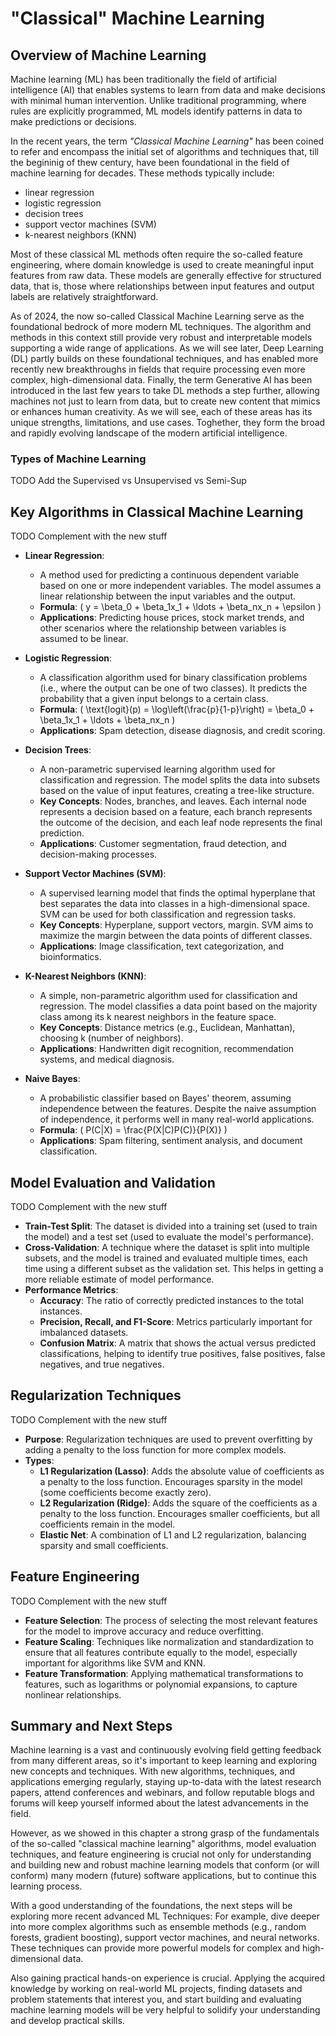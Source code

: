 # "Classical" Machine Learning

## Overview of Machine Learning

Machine learning (ML) has been traditionally the field of artificial intelligence (AI) that enables systems to learn from data and make decisions with minimal human intervention. Unlike traditional programming, where rules are explicitly programmed, ML models identify patterns in data to make predictions or decisions.

In the recent years, the term *"Classical Machine Learning"* has been coined to refer and encompass the initial set of algorithms and techniques that, till the begininig of thew century, have been foundational in the field of machine learning for decades. These methods typically include:

- linear regression
- logistic regression
- decision trees
- support vector machines (SVM)
- k-nearest neighbors (KNN)

Most of these classical ML methods often require the so-called feature engineering, where domain knowledge is used to create meaningful input features from raw data. These models are generally effective for structured data, that is, those where relationships between input features and output labels are relatively straightforward.

As of 2024, the now so-called Classical Machine Learning serve as the foundational bedrock of more modern ML techniques. The algorithm and methods in this context still provide very robust and interpretable models supporting a wide range of applications. As we will see later, Deep Learning (DL) partly builds on these foundational techniques, and has enabled more recently new breakthroughs in fields that require processing even more complex, high-dimensional data. Finally, the term Generative AI has been introduced in the last few years to take DL methods a step further, allowing machines not just to learn from data, but to create new content that mimics or enhances human creativity. As we will see, each of these areas has its unique strengths, limitations, and use cases. Toghether, they form the broad and rapidly evolving landscape of the modern artificial intelligence.

### Types of Machine Learning

TODO Add the Supervised vs Unsupervised vs Semi-Sup

## Key Algorithms in Classical Machine Learning

TODO Complement with the new stuff

- **Linear Regression**:
  - A method used for predicting a continuous dependent variable based on one or more independent variables. The model assumes a linear relationship between the input variables and the output.
  - **Formula**: \( y = \beta_0 + \beta_1x_1 + \ldots + \beta_nx_n + \epsilon \)
  - **Applications**: Predicting house prices, stock market trends, and other scenarios where the relationship between variables is assumed to be linear.

- **Logistic Regression**:
  - A classification algorithm used for binary classification problems (i.e., where the output can be one of two classes). It predicts the probability that a given input belongs to a certain class.
  - **Formula**: \( \text{logit}(p) = \log\left(\frac{p}{1-p}\right) = \beta_0 + \beta_1x_1 + \ldots + \beta_nx_n \)
  - **Applications**: Spam detection, disease diagnosis, and credit scoring.

- **Decision Trees**:
  - A non-parametric supervised learning algorithm used for classification and regression. The model splits the data into subsets based on the value of input features, creating a tree-like structure.
  - **Key Concepts**: Nodes, branches, and leaves. Each internal node represents a decision based on a feature, each branch represents the outcome of the decision, and each leaf node represents the final prediction.
  - **Applications**: Customer segmentation, fraud detection, and decision-making processes.

- **Support Vector Machines (SVM)**:
  - A supervised learning model that finds the optimal hyperplane that best separates the data into classes in a high-dimensional space. SVM can be used for both classification and regression tasks.
  - **Key Concepts**: Hyperplane, support vectors, margin. SVM aims to maximize the margin between the data points of different classes.
  - **Applications**: Image classification, text categorization, and bioinformatics.

- **K-Nearest Neighbors (KNN)**:
  - A simple, non-parametric algorithm used for classification and regression. The model classifies a data point based on the majority class among its k nearest neighbors in the feature space.
  - **Key Concepts**: Distance metrics (e.g., Euclidean, Manhattan), choosing k (number of neighbors).
  - **Applications**: Handwritten digit recognition, recommendation systems, and medical diagnosis.

- **Naive Bayes**:
  - A probabilistic classifier based on Bayes' theorem, assuming independence between the features. Despite the naive assumption of independence, it performs well in many real-world applications.
  - **Formula**: \( P(C|X) = \frac{P(X|C)P(C)}{P(X)} \)
  - **Applications**: Spam filtering, sentiment analysis, and document classification.

## Model Evaluation and Validation

TODO Complement with the new stuff

- **Train-Test Split**: The dataset is divided into a training set (used to train the model) and a test set (used to evaluate the model's performance).
- **Cross-Validation**: A technique where the dataset is split into multiple subsets, and the model is trained and evaluated multiple times, each time using a different subset as the validation set. This helps in getting a more reliable estimate of model performance.
- **Performance Metrics**:
  - **Accuracy**: The ratio of correctly predicted instances to the total instances.
  - **Precision, Recall, and F1-Score**: Metrics particularly important for imbalanced datasets.
  - **Confusion Matrix**: A matrix that shows the actual versus predicted classifications, helping to identify true positives, false positives, false negatives, and true negatives.

## Regularization Techniques

TODO Complement with the new stuff

- **Purpose**: Regularization techniques are used to prevent overfitting by adding a penalty to the loss function for more complex models.
- **Types**:
  - **L1 Regularization (Lasso)**: Adds the absolute value of coefficients as a penalty to the loss function. Encourages sparsity in the model (some coefficients become exactly zero).
  - **L2 Regularization (Ridge)**: Adds the square of the coefficients as a penalty to the loss function. Encourages smaller coefficients, but all coefficients remain in the model.
  - **Elastic Net**: A combination of L1 and L2 regularization, balancing sparsity and small coefficients.

## Feature Engineering

TODO Complement with the new stuff

- **Feature Selection**: The process of selecting the most relevant features for the model to improve accuracy and reduce overfitting.
- **Feature Scaling**: Techniques like normalization and standardization to ensure that all features contribute equally to the model, especially important for algorithms like SVM and KNN.
- **Feature Transformation**: Applying mathematical transformations to features, such as logarithms or polynomial expansions, to capture nonlinear relationships.

## Summary and Next Steps

Machine learning is a vast and continuously evolving field getting feedback from many different areas, so it's important to keep learning and exploring new concepts and techniques. With new algorithms, techniques, and applications emerging regularly, staying up-to-data with the latest research papers, attend conferences and webinars, and follow reputable blogs and forums will keep yourself informed about the latest advancements in the field.

However, as we showed in this chapter a strong grasp of the fundamentals of the so-called "classical machine learning" algorithms, model evaluation techniques, and feature engineering is crucial not only for understanding and building new and robust machine learning models that conform (or will conform) many modern (future) software applications, but to continue this learning process.

With a good understanding of the foundations, the next steps will be exploring more recent advanced ML Techniques: For example, dive deeper into more complex algorithms such as ensemble methods (e.g., random forests, gradient boosting), support vector machines, and neural networks. These techniques can provide more powerful models for complex and high-dimensional data.

Also gaining practical hands-on experience is crucial. Applying the acquired knowledge by working on real-world ML projects, finding datasets and problem statements that interest you, and start building and evaluating machine learning models will be very helpful to solidify your understanding and develop practical skills.
